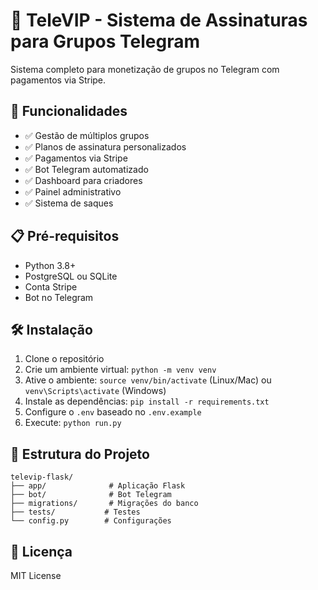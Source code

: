 # 📱 TeleVIP - Sistema de Assinaturas para Grupos Telegram

Sistema completo para monetização de grupos no Telegram com pagamentos via Stripe.

## 🚀 Funcionalidades

- ✅ Gestão de múltiplos grupos
- ✅ Planos de assinatura personalizados
- ✅ Pagamentos via Stripe
- ✅ Bot Telegram automatizado
- ✅ Dashboard para criadores
- ✅ Painel administrativo
- ✅ Sistema de saques

## 📋 Pré-requisitos

- Python 3.8+
- PostgreSQL ou SQLite
- Conta Stripe
- Bot no Telegram

## 🛠️ Instalação

1. Clone o repositório
2. Crie um ambiente virtual: `python -m venv venv`
3. Ative o ambiente: `source venv/bin/activate` (Linux/Mac) ou `venv\Scripts\activate` (Windows)
4. Instale as dependências: `pip install -r requirements.txt`
5. Configure o `.env` baseado no `.env.example`
6. Execute: `python run.py`

## 📁 Estrutura do Projeto

```
televip-flask/
├── app/              # Aplicação Flask
├── bot/              # Bot Telegram
├── migrations/       # Migrações do banco
├── tests/           # Testes
└── config.py        # Configurações
```

## 📝 Licença

MIT License
